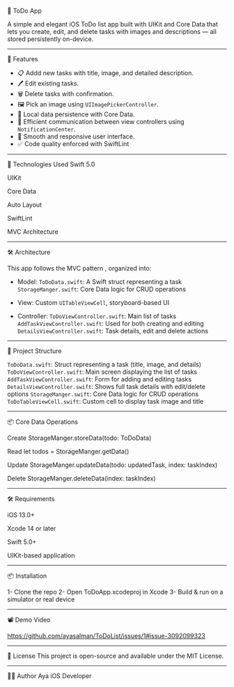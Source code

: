 📝 ToDo App

A simple and elegant iOS ToDo list app built with UIKit and Core Data that lets you create, edit, and delete tasks with images and descriptions — all stored persistently on-device.  

---

🚀 Features

- 📋 Addd new tasks with title, image, and detailed description.
- 🖊 Edit existing tasks.
- 🗑 Delete tasks with confirmation.
- 🖼 Pick an image using `UIImagePickerController`.
- 🧠 Local data persistence with Core Data.
- 🔄 Efficient communication between view controllers using `NotificationCenter`.
- 📱 Smooth and responsive user interface.
- ✅ Code quality enforced with SwiftLint


---

🧰 Technologies Used
Swift 5.0

UIKit

Core Data

Auto Layout

SwiftLint

MVC Architecture

---

🛠 Architecture

This app follows the MVC pattern , organized into:

- Model:
   `ToDoData.swift`: A Swift struct representing a task
   `StorageManger.swift`: Core Data logic for CRUD operations
   
- View:
   Custom `UITableViewCell`, storyboard-based UI
  
- Controller:
    `ToDoViewController.swift`: Main list of tasks
    `AddTaskViewController.swift`: Used for both creating and editing
    `DetailsViewController.swift`: Task details, edit and delete actions


---

 📂 Project Structure



 `ToDoData.swift`: Struct representing a task (title, image, and details) 
 `ToDoViewController.swift`: Main screen displaying the list of tasks 
 `AddTaskViewController.swift`: Form for adding and editing tasks 
 `DetailsViewController.swift`: Shows full task details with edit/delete options 
 `StorageManger.swift`: Core Data logic for CRUD operations 
 `ToDoTableViewCell.swift`: Custom cell to display task image and title 



---

📦 Core Data Operations


 Create
StorageManger.storeData(todo: ToDoData)

Read
let todos = StorageManger.getData()

Update
StorageManger.updateData(todo: updatedTask, index: taskIndex)

Delete
StorageManger.deleteData(index: taskIndex)

---

🛠 Requirements

iOS 13.0+

Xcode 14 or later

Swift 5.0+

UIKit-based application

---

📦 Installation

1- Clone the repo
2- Open ToDoApp.xcodeproj in Xcode
3- Build & run on a simulator or real device

---

📽 Demo Video

https://github.com/ayasalman/ToDoList/issues/1#issue-3092099323

---

📝 License This project is open-source and available under the MIT License.

---

👩‍💻 Author Aya iOS Developer
